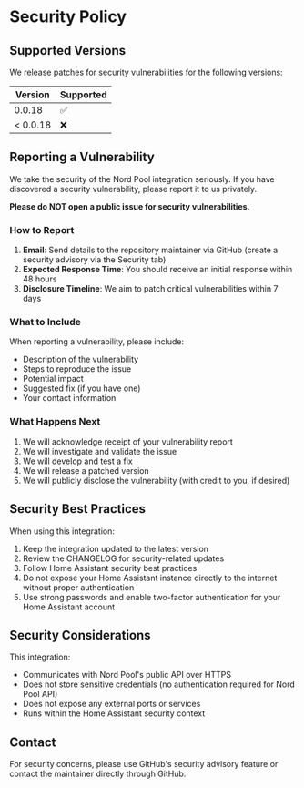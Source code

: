# Security Policy

## Supported Versions

We release patches for security vulnerabilities for the following versions:

| Version | Supported          |
| ------- | ------------------ |
| 0.0.18  | :white_check_mark: |
| < 0.0.18| :x:                |

## Reporting a Vulnerability

We take the security of the Nord Pool integration seriously. If you have discovered a security vulnerability, please report it to us privately.

**Please do NOT open a public issue for security vulnerabilities.**

### How to Report

1. **Email**: Send details to the repository maintainer via GitHub (create a security advisory via the Security tab)
2. **Expected Response Time**: You should receive an initial response within 48 hours
3. **Disclosure Timeline**: We aim to patch critical vulnerabilities within 7 days

### What to Include

When reporting a vulnerability, please include:

- Description of the vulnerability
- Steps to reproduce the issue
- Potential impact
- Suggested fix (if you have one)
- Your contact information

### What Happens Next

1. We will acknowledge receipt of your vulnerability report
2. We will investigate and validate the issue
3. We will develop and test a fix
4. We will release a patched version
5. We will publicly disclose the vulnerability (with credit to you, if desired)

## Security Best Practices

When using this integration:

1. Keep the integration updated to the latest version
2. Review the CHANGELOG for security-related updates
3. Follow Home Assistant security best practices
4. Do not expose your Home Assistant instance directly to the internet without proper authentication
5. Use strong passwords and enable two-factor authentication for your Home Assistant account

## Security Considerations

This integration:

- Communicates with Nord Pool's public API over HTTPS
- Does not store sensitive credentials (no authentication required for Nord Pool API)
- Does not expose any external ports or services
- Runs within the Home Assistant security context

## Contact

For security concerns, please use GitHub's security advisory feature or contact the maintainer directly through GitHub.
